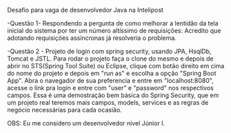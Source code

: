 Desafio para vaga de desenvolvedor Java na Intelipost

-Questão 1- Respondendo a pergunta de como melhorar a lentidão da tela inicial do sistema por ter um número altíssimo de requisições:
Acredito que adotando requisições assíncronas já resolveria o problema. 

-Questão 2 - Projeto de login com spring security, usando JPA, HsqlDb, Tomcat e JSTL. 
Para rodar o projeto faça o clone do mesmo e depois de abrir no STS(Spring Tool Suite) ou Eclipse, clique com botão direito em cima do nome do projeto e depois em "run as" e escolha a opção "Spring Boot App". Abra o navegador de sua preferencia e entre em "localhost:8080",
acesse o link pra login e entre com "user" e "password" nos respectivos campos.
Essa é uma demostração bem básica do Spring Security, que em um projeto real teremos mais campos, models, services e as regras de negócio
necessárias para cada ocasião. 

OBS: Eu me considero um desenvolvedor nível Júnior I. 

